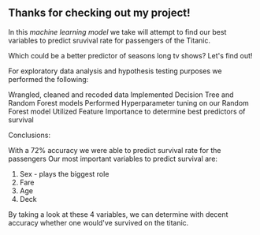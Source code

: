 ## Thanks for checking out my project!

In this *machine learning model* we take will attempt to find our best variables to predict sruvival rate for passengers of the Titanic.

Which could be a better predictor of seasons long tv shows? Let's find out!

For exploratory data analysis and hypothesis testing purposes we performed the following:

Wrangled, cleaned and recoded data
Implemented Decision Tree and Random Forest models
Performed Hyperparameter tuning on our Random Forest model
Utilized Feature Importance to determine best predictors of survival

Conclusions:

With a 72% accuracy we were able to predict survival rate for the passengers
Our most important variables to predict survival are:
  1. Sex - plays the biggest role
  2. Fare
  3. Age
  4. Deck

By taking a look at these 4 variables, we can determine with decent accuracy whether one would've survived on the titanic.
